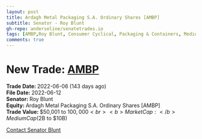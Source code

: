 ```yaml
---
layout: post
title: Ardagh Metal Packaging S.A. Ordinary Shares [AMBP]
subtitle: Senator - Roy Blunt
gh-repo: anderseline/senatetrades.io
tags: [AMBP,Roy Blunt, Consumer Cyclical, Packaging & Containers, Medium Cap ($2B to $10B)]
comments: true
---
```


# New Trade: [AMBP](https://finance.yahoo.com/quote/AMBP/) #
<b>Trade Date: </b>2022-06-06 (143 days ago)<br>
<b>File Date: </b>2022-06-12<br>
<b>Senator: </b>Roy Blunt<br>
<b>Equity: </b>Ardagh Metal Packaging S.A. Ordinary Shares [AMBP]<br>
<b>Trade Value: </b>$50,001 to $100,000<br>
<b>Market Cap: </b>Medium Cap ($2B to $10B)<br>

[Contact Senator Blunt](https://www.blunt.senate.gov/contact)